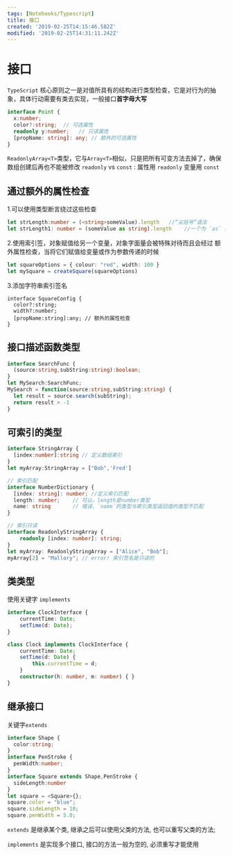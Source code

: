 ```yaml
---
tags: [Notebooks/Typescript]
title: 接口
created: '2019-02-25T14:15:46.582Z'
modified: '2019-02-25T14:31:11.242Z'
---
```


# 接口

`TypeScript` 核心原则之一是对值所具有的结构进行类型检查，它是对行为的抽象，具体行动需要有类去实现，一般接口**首字母大写**

```ts
interface Point {
  x:number;
  color?:string;  // 可选属性
  readonly y:number;   // 只读属性
  [propName: string]: any; // 额外的可选属性
}
```

`ReadonlyArray<T>`类型，它与`Array<T>`相似，只是把所有可变方法去掉了，确保数组创建后再也不能被修改
`readonly` vs `const` : 属性用 `readonly` 变量用 `const`


## 通过额外的属性检查

1.可以使用类型断言绕过这些检查

```ts
let strLength:number = (<string>someValue).length   //“尖括号”语法
let strLength1: number = (someValue as string).length    //一个为 `as` 语法

```

2.使用索引签，对象赋值给另一个变量，对象字面量会被特殊对待而且会经过 额外属性检查，当将它们赋值给变量或作为参数传递的时候

```ts
let squareOptions = { colour: "red", width: 100 }
let mySquare = createSquare(squareOptions)
```

3.添加字符串索引签名


```
interface SquareConfig {
  color?:string;
  width?:number;
  [propName:string]:any; // 额外的属性检查
}
```

## 接口描述函数类型

```ts
interface SearchFunc {
  (source:string,subString:string):boolean;
}
let MySearch:SearchFunc;
MySearch = function(source:string,subString:string) {
  let result = source.search(subString);
  return result > -1
}
```

## 可索引的类型

```ts
interface StringArray {
  [index:number]:string // 定义数组索引
}
let myArray:StringArray = ["Bob",'Fred']

// 索引匹配
interface NumberDictionary {
  [index: string]: number; //定义索引匹配
  length: number;    // 可以，length是number类型
  name: string       // 错误，`name`的类型与索引类型返回值的类型不匹配
}

// 索引只读
interface ReadonlyStringArray {
    readonly [index: number]: string;
}
let myArray: ReadonlyStringArray = ["Alice", "Bob"];
myArray[2] = "Mallory"; // error! 索引签名是只读的
```


## 类类型
 
 使用关键字 `implements` 
 
```ts
interface ClockInterface {
    currentTime: Date;
    setTime(d: Date);
}

class Clock implements ClockInterface {
    currentTime: Date;
    setTime(d: Date) {
        this.currentTime = d;
    }
    constructor(h: number, m: number) { }
}
```

## 继承接口

关键字`extends`

```ts
interface Shape {
  color:string;
}
interface PenStroke {
  penWidth:number;
}
interface Square extends Shape,PenStroke {
  sideLength:number
}
let square = <Square>{};
square.color = "blue";
square.sideLength = 10;
square.penWidth = 5.0;
```

`extends` 是继承某个类, 继承之后可以使用父类的方法, 也可以重写父类的方法;

`implements` 是实现多个接口, 接口的方法一般为空的, 必须重写才能使用
